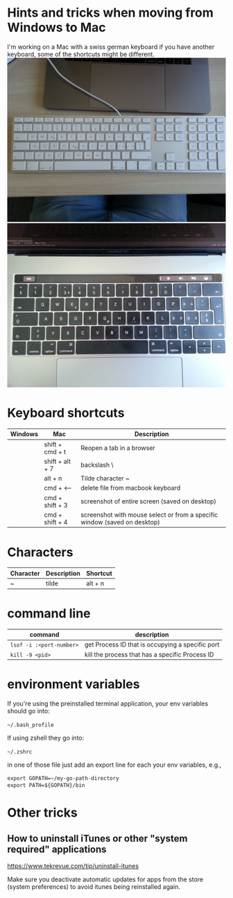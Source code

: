 # Hints and tricks when moving from Windows to Mac

I'm working on a Mac with a swiss german keyboard if you have another keyboard, some of the shortcuts might be different.
![external keyboard layout](https://raw.githubusercontent.com/gwildu/windows-2-mac/master/assets/keyboard_external.jpg "external keyboard layout")
![internal keyboard layout](https://raw.githubusercontent.com/gwildu/windows-2-mac/master/assets/keyboard_internal.jpg "internal keyboard layout")

# Keyboard shortcuts

| Windows | Mac | Description |
| --- | --- | --- |
|  | shift + cmd + t | Reopen a tab in a browser |
|  | shift + alt + 7 | backslash \ |
|  | alt + n | Tilde character ~ |
|  | cmd + <-- | delete file from macbook keyboard |
|  | cmd + shift + 3 | screenshot of entire screen (saved on desktop) |
|  | cmd + shift + 4 | screenshot with mouse select or from a specific window (saved on desktop) |

# Characters

| Character | Description | Shortcut |
| --- | --- | --- |
| ~ | tilde | alt + n |


# command line

| command | description |
| --- | --- |
| `lsof -i :<port-number>` | get Process ID that is occupying a specific port |
| `kill -9 <pid>` | kill the process that has a specific Process ID |

# environment variables

If you're using the preinstalled terminal application, your env variables should go into:

`~/.bash_profile`

If using zshell they go into:

`~/.zshrc`

in one of those file just add an export line for each your env variables, e.g.,

```
export GOPATH=~/my-go-path-directory
export PATH=${GOPATH}/bin
```

# Other tricks

## How to uninstall iTunes or other "system required" applications

<https://www.tekrevue.com/tip/uninstall-itunes>

Make sure you deactivate automatic updates for apps from the store (system preferences) 
to avoid itunes being reinstalled again. 
